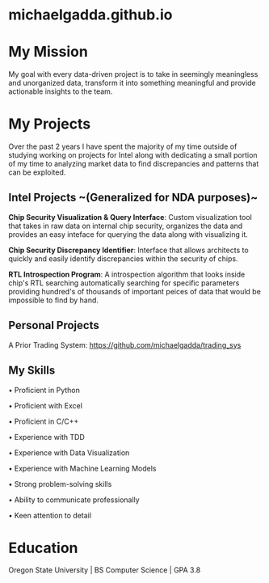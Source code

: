 # michaelgadda.github.io

# My Mission

My goal with every data-driven project is to take in seemingly meaningless and unorganized data, transform it into something meaningful and provide actionable insights to the team.

# My Projects

Over the past 2 years I have spent the majority of my time outside of studying working on projects for Intel along with dedicating a small portion of my time to analyzing market data to find discrepancies and patterns that can be exploited.

## Intel Projects ~(Generalized for NDA purposes)~

**Chip Security Visualization & Query Interface**: Custom visualization tool that takes in raw data on internal chip security, organizes the data and provides an easy inteface for querying the data along with visualizing it.

**Chip Security Discrepancy Identifier**: Interface that allows architects to quickly and easily identify discrepancies within the security of chips. 

**RTL Introspection Program**: A introspection algorithm that looks inside chip's RTL searching automatically searching for specific parameters providing hundred's of thousands of important peices of data that would be impossible to find by hand.

## Personal Projects

A Prior Trading System: https://github.com/michaelgadda/trading_sys



## My Skills
• Proficient in Python

• Proficient with Excel

• Proficient in C/C++

• Experience with TDD

• Experience with Data Visualization

• Experience with Machine Learning
Models

• Strong problem-solving skills

• Ability to communicate
professionally

• Keen attention to detail

# Education

Oregon State University | BS Computer Science | GPA 3.8
